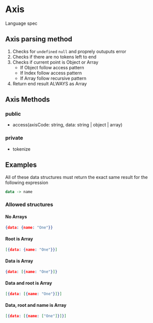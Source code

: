 # Axis

Language spec

## Axis parsing method

1. Checks for `undefined` `null` and proprely outuputs error
2. Checks if there are no tokens left to end
3. Checks if current point is Object or Array
    - If Object follow access pattern
    - If Index follow access pattern
    - If Array follow recursive pattern
4. Return end result ALWAYS as Array

## Axis Methods

### public
- access(axisCode: string, data: string | object | array)

### private
- tokenize


## Examples
All of these data structures must return the exact same result for the following expression
```haskell
data -> name
```

### Allowed structures
#### No Arrays
```json
{data: {name: "One"}}
```
#### Root is Array
```json
[{data: {name: "One"}}]
```

#### Data is Array
```json
{data: [{name: "One"}]}
```

#### Data and root is Array
```json
[{data: [{name: "One"}]}]
```

#### Data, root and name is Array
```json
[{data: [{name: ["One"]}]}]
```